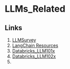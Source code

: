 # LLMs_Related


## Links

1. [LLMSurvey](https://github.com/RUCAIBox/LLMSurvey)
2. [LangChain Resources](https://github.com/langchain-ai/langchain)
3. [Databricks_LLM101x](https://github.com/kevinknights29/Databricks_LLM101x/tree/main)
4. [Databricks_LLM102x](https://github.com/kevinknights29/Databricks_LLM102x/tree/main)
5. 
